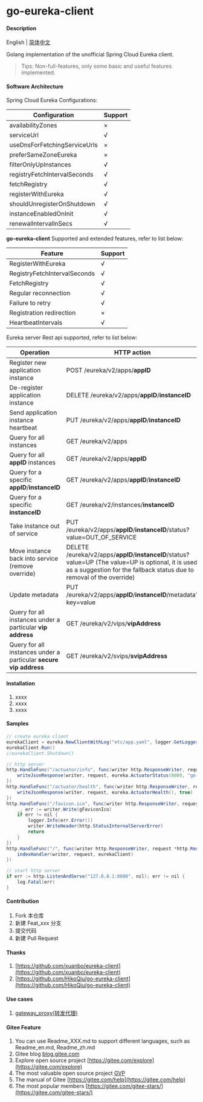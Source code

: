 # go-eureka-client

#### Description
English | [简体中文](./README.md)

Golang implementation of the unofficial Spring Cloud Eureka client. 
> Tips: Non-full-features, only some basic and useful features implemented.

#### Software Architecture

Spring Cloud Eureka Configurations:

| Configuration | Support |
|-----------|-------------|
|availabilityZones| × |
|serviceUrl| √ |
|useDnsForFetchingServiceUrls| × |
|preferSameZoneEureka| × |
|filterOnlyUpInstances| √ |
|registryFetchIntervalSeconds| √ |
|fetchRegistry| √ |
|registerWithEureka| √ |
|shouldUnregisterOnShutdown| √ |
|instanceEnabledOnInit| √ |
|renewalIntervalInSecs| √ |

**go-eureka-client** Supported and extended features, refer to list below:

| Feature | Support |
|-----------|-------------|
| RegisterWithEureka | √ | 
| RegistryFetchIntervalSeconds | √ |
| FetchRegistry | √ |
| Regular reconnection | √ |
| Failure to retry | √ |
| Registration redirection | × |
| HeartbeatIntervals | √ |

Eureka server Rest api supported, refer to list below:

| Operation | HTTP action | Support |
|-----------|-------------|-------------|
| Register new application instance | POST /eureka/v2/apps/**appID** | √ |
| De-register application instance | DELETE /eureka/v2/apps/**appID**/**instanceID** | √ |
| Send application instance heartbeat | PUT /eureka/v2/apps/**appID**/**instanceID** | √ |
| Query for all instances | GET /eureka/v2/apps | √ |
| Query for all **appID** instances | GET /eureka/v2/apps/**appID** | √ |
| Query for a specific **appID**/**instanceID** | GET /eureka/v2/apps/**appID**/**instanceID** | √ |
| Query for a specific **instanceID** | GET /eureka/v2/instances/**instanceID** | √ |
| Take instance out of service | PUT /eureka/v2/apps/**appID**/**instanceID**/status?value=OUT_OF_SERVICE| √ |
| Move instance back into service (remove override) | DELETE /eureka/v2/apps/**appID**/**instanceID**/status?value=UP  (The value=UP is optional, it is used as a suggestion for the fallback status due to removal of the override)| √ |
| Update metadata | PUT /eureka/v2/apps/**appID**/**instanceID**/metadata?key=value| √ |
| Query for all instances under a particular **vip address** | GET /eureka/v2/vips/**vipAddress** | √  |
| Query for all instances under a particular **secure vip address** | GET /eureka/v2/svips/**svipAddress** | √  |

#### Installation

1.  xxxx
2.  xxxx
3.  xxxx

#### Samples

```java
// create eureka client
eurekaClient = eureka.NewClientWithLog("etc/app.yaml", logger.GetLogger())
eurekaClient.Run()
//eurekaClient.Shutdown()

// http server
http.HandleFunc("/actuator/info", func(writer http.ResponseWriter, request *http.Request) {
	writeJsonResponse(writer, request, eureka.ActuatorStatus(8080, "go-example"), true)
})
http.HandleFunc("/actuator/health", func(writer http.ResponseWriter, request *http.Request) {
	writeJsonResponse(writer, request, eureka.ActuatorHealth(), true)
})
http.HandleFunc("/favicon.ico", func(writer http.ResponseWriter, request *http.Request) {
	_, err := writer.Write(gFaviconIco)
	if err != nil {
		logger.Info(err.Error())
		writer.WriteHeader(http.StatusInternalServerError)
		return
	}
})
http.HandleFunc("/", func(writer http.ResponseWriter, request *http.Request) {
	indexHandler(writer, request, eurekaClient)
})

// start http server
if err := http.ListenAndServe("127.0.0.1:8080", nil); err != nil {
	log.Fatal(err)
}
```

#### Contribution

1.  Fork 本仓库
2.  新建 Feat_xxx 分支
3.  提交代码
4.  新建 Pull Request


#### Thanks

1. [https://github.com/xuanbo/eureka-client](https://github.com/xuanbo/eureka-client)
2. [https://github.com/HikoQiu/go-eureka-client](https://github.com/HikoQiu/go-eureka-client)

#### Use cases

1. [gateway_proxy(转发代理)](https://github.com/phpdragon/gateway_proxy)

#### Gitee Feature

1.  You can use Readme\_XXX.md to support different languages, such as Readme\_en.md, Readme\_zh.md
2.  Gitee blog [blog.gitee.com](https://blog.gitee.com)
3.  Explore open source project [https://gitee.com/explore](https://gitee.com/explore)
4.  The most valuable open source project [GVP](https://gitee.com/gvp)
5.  The manual of Gitee [https://gitee.com/help](https://gitee.com/help)
6.  The most popular members  [https://gitee.com/gitee-stars/](https://gitee.com/gitee-stars/)